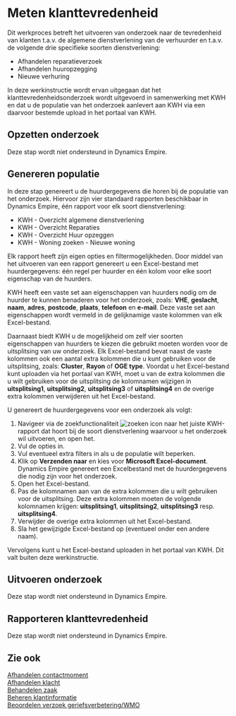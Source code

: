 # Meten klanttevredenheid

Dit werkproces betreft het uitvoeren van onderzoek naar de tevredenheid van klanten t.a.v. de algemene dienstverlening van de verhuurder en t.a.v. de volgende drie specifieke soorten dienstverlening: 
- Afhandelen reparatieverzoek 
- Afhandelen huuropzegging 
- Nieuwe verhuring 

In deze werkinstructie wordt ervan uitgegaan dat het klanttevredenheidsonderzoek wordt uitgevoerd in samenwerking met KWH en dat u de populatie van het onderzoek aanlevert aan KWH via een daarvoor bestemde upload in het portaal van KWH. 

## Opzetten onderzoek 

Deze stap wordt niet ondersteund in Dynamics Empire.

## Genereren populatie
In deze stap genereert u de huurdergegevens die horen bij de populatie van het onderzoek. Hiervoor zijn vier standaard rapporten beschikbaar in Dynamics Empire, één rapport voor elk soort dienstverlening: 

- KWH - Overzicht algemene dienstverlening 
- KWH - Overzicht Reparaties 
- KWH - Overzicht Huur opzeggen 
- KWH - Woning zoeken - Nieuwe woning 

Elk rapport heeft zijn eigen opties en filtermogelijkheden. Door middel van het uitvoeren van een rapport genereert u een Excel-bestand met huurdergegevens: één regel per huurder en één kolom voor elke soort eigenschap van de huurders. 

KWH heeft een vaste set aan eigenschappen van huurders nodig om de huurder te kunnen benaderen voor het onderzoek, zoals: **VHE**, **geslacht**, **naam**, **adres**, **postcode**, **plaats**, **telefoon** en **e-mail**. Deze vaste set aan eigenschappen wordt vermeld in de gelijknamige vaste kolommen van elk Excel-bestand. 

Daarnaast biedt KWH u de mogelijkheid om zelf vier soorten eigenschappen van huurders te kiezen die gebruikt moeten worden voor de uitsplitsing van uw onderzoek. Elk Excel-bestand bevat naast de vaste kolommen ook een aantal extra kolommen die u kunt gebruiken voor de uitsplitsing, zoals: **Cluster**, **Rayon** of **OGE type**. Voordat u het Excel-bestand kunt uploaden via het portaal van KWH, moet u van de extra kolommen die u wilt gebruiken voor de uitsplitsing de kolomnamen wijzigen in **uitsplitsing1**, **uitsplitsing2**, **uitsplitsing3** of **uitsplitsing4** en de overige extra kolommen verwijderen uit het Excel-bestand.  

U genereert de huurdergegevens voor een onderzoek als volgt:
1. Navigeer via de zoekfunctionaliteit ![zoeken icon](/assets/images/zoeken.png "zoeken icon") naar het juiste KWH-rapport dat hoort bij de soort dienstverlening waarvoor u het onderzoek wil uitvoeren, en open het.
2. Vul de opties in.
3. Vul eventueel extra filters in als u de populatie wilt beperken.
4. Klik op **Verzenden naar** en kies voor **Microsoft Excel-document**. Dynamics Empire genereert een Excelbestand met de huurdergegevens die nodig zijn voor het onderzoek. 
5. Open het Excel-bestand. 
6. Pas de kolomnamen aan van de extra kolommen die u wilt gebruiken voor de uitsplitsing. Deze extra kolommen moeten de volgende kolomnamen krijgen: **uitsplitsing1**, **uitsplitsing2**, **uitsplitsing3** resp. **uitsplitsing4**. 
7. Verwijder de overige extra kolommen uit het Excel-bestand. 
8. Sla het gewijzigde Excel-bestand op (eventueel onder een andere naam). 

Vervolgens kunt u het Excel-bestand uploaden in het portaal van KWH. Dit valt buiten deze werkinstructie. 

## Uitvoeren onderzoek

Deze stap wordt niet ondersteund in Dynamics Empire. 

## Rapporteren klanttevredenheid

Deze stap wordt niet ondersteund in Dynamics Empire.

## Zie ook

[Afhandelen contactmoment](../afhandelen-contactmoment/)  
[Afhandelen klacht](../afhandelen-klacht/)  
[Behandelen zaak](../behandelen-zaak/)  
[Beheren klantinformatie](../beheren-klantinformatie/)  
[Beoordelen verzoek geriefsverbetering/WMO](../beoordelen-verzoek-geriefsverbetering-WMO/)  
